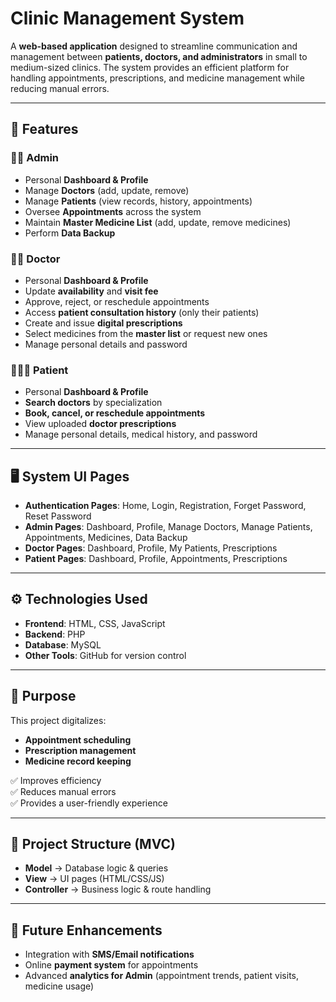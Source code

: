 # Clinic Management System  

A **web-based application** designed to streamline communication and management between **patients, doctors, and administrators** in small to medium-sized clinics. The system provides an efficient platform for handling appointments, prescriptions, and medicine management while reducing manual errors.  

---

## 🚀 Features  

### 👨‍💼 Admin  
- Personal **Dashboard & Profile**  
- Manage **Doctors** (add, update, remove)  
- Manage **Patients** (view records, history, appointments)  
- Oversee **Appointments** across the system  
- Maintain **Master Medicine List** (add, update, remove medicines)  
- Perform **Data Backup**  

### 👨‍⚕️ Doctor  
- Personal **Dashboard & Profile**  
- Update **availability** and **visit fee**  
- Approve, reject, or reschedule appointments  
- Access **patient consultation history** (only their patients)  
- Create and issue **digital prescriptions**  
- Select medicines from the **master list** or request new ones  
- Manage personal details and password  

### 🧑‍🤝‍🧑 Patient  
- Personal **Dashboard & Profile**  
- **Search doctors** by specialization  
- **Book, cancel, or reschedule appointments**  
- View uploaded **doctor prescriptions**  
- Manage personal details, medical history, and password  

---

## 🖥️ System UI Pages  

- **Authentication Pages**: Home, Login, Registration, Forget Password, Reset Password  
- **Admin Pages**: Dashboard, Profile, Manage Doctors, Manage Patients, Appointments, Medicines, Data Backup  
- **Doctor Pages**: Dashboard, Profile, My Patients, Prescriptions  
- **Patient Pages**: Dashboard, Profile, Appointments, Prescriptions  

---

## ⚙️ Technologies Used  

- **Frontend**: HTML, CSS, JavaScript  
- **Backend**: PHP
- **Database**: MySQL
- **Other Tools**: GitHub for version control  

---

## 📌 Purpose  

This project digitalizes:  
- **Appointment scheduling**  
- **Prescription management**  
- **Medicine record keeping**  

✅ Improves efficiency  
✅ Reduces manual errors  
✅ Provides a user-friendly experience  

---

## 📂 Project Structure (MVC)  

- **Model** → Database logic & queries  
- **View** → UI pages (HTML/CSS/JS)  
- **Controller** → Business logic & route handling  

---

## 🔮 Future Enhancements  

- Integration with **SMS/Email notifications**  
- Online **payment system** for appointments  
- Advanced **analytics for Admin** (appointment trends, patient visits, medicine usage)  
